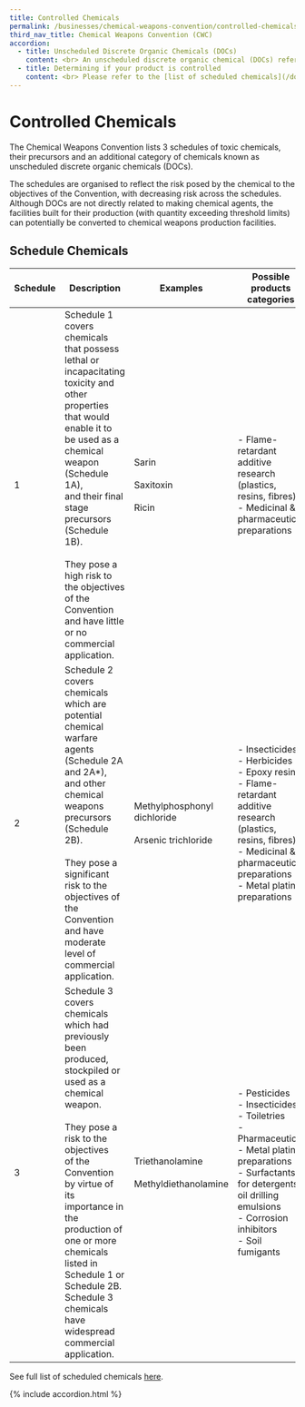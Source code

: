 ```yaml
---
title: Controlled Chemicals
permalink: /businesses/chemical-weapons-convention/controlled-chemicals
third_nav_title: Chemical Weapons Convention (CWC)
accordion:
  - title: Unscheduled Discrete Organic Chemicals (DOCs)
    content: <br> An unscheduled discrete organic chemical (DOCs) refers to any chemical that belongs to the class of chemical compounds consisting of all compounds of carbon, except for its oxides, sulfides and metal carbonates. It is identifiable by name, structural formula (if known), and Chemical Abstracts Service (CAS) Registry Number (if assigned). It excludes <br><br> -   Oligomers and polymers whether or not containing phosphorus, sulfur or fluorine <br> -   Chemicals containing only carbon and metal <br> -   Carbon monoxide and carbon dioxide (referred to as “oxides of carbon” in the above definition) <br> -   Carbon disulfide or carbonyl sulfide (referred to as “sulfides of carbon” in the above definition) <br><br> There are 2 types of DOCs <br><br> -   PSF-containing DOCs (Those that contain phosphorus, sulphur or fluorine) <br> -   Non PSF-containing DOCs (Those that do not contain phosphorus, sulphur or fluorine) <br>
  - title: Determining if your product is controlled
    content: <br> Please refer to the [list of scheduled chemicals](/documents/businesses/GuidetoNACWCLicencewithSchChemList.pdf) to check if your product is controlled by the NA(CWC). <br><br> You may also check using the description of the goods, Harmonized System (HS) code or Competent Authority (CA) product code on this [search engine](https://www.tradenet.gov.sg/tradenet/portlets/search/searchHSCA/searchInitHSCA.do){:target="_blank"}. If the HS code is subject to control, the name of the CA and the chemical(s) that the CA controls will be indicated. You may check directly with the respective CAs on their licensing requirements. <br><br> If you require further assistance to determine if your product is controlled, please fill out the Product Enquiry Form from the link on the [NA(CWC) website](/eservices/customs-forms-and-service-links), and attach the relevant supporting documents (such as Safety Data Sheet and Certificate of Analysis). <br><br> The following information are required when filling out the form <br><br> -   Particulars of applicant <br> -   Activities involved <br> -   HS codes of product <br> -   Safety Data Sheet/Certificate of Analysis of product <br> -   Intended use of product <br><br> For submission of multiple files, please zip the documents and submit as a single file in the appropriate form. For files that are larger than 7MB, you may submit your supporting documents via <br><br> 1.   Email - [customs_nacwc@customs.gov.sg](mailto:customs_nacwc@customs.gov.sg) <br> 2.   Mail - <br> Singapore Customs <br> National Authority (Chemical Weapons Convention) <br> 55 Newton Road #06-02 <br> Revenue House <br> Singapore 307987
---
```


# Controlled Chemicals

The Chemical Weapons Convention lists 3 schedules of toxic chemicals, their precursors and an additional category of chemicals known as unscheduled discrete organic chemicals (DOCs).

The schedules are organised to reflect the risk posed by the chemical to the objectives of the Convention, with decreasing risk across the schedules. Although DOCs are not directly related to making chemical agents, the facilities built for their production (with quantity exceeding threshold limits) can potentially be converted to chemical weapons production facilities.


## Schedule Chemicals

| Schedule | Description | Examples | Possible products categories |
|--|--|--|--|
| 1 |   Schedule 1 covers chemicals that possess lethal or <br> incapacitating toxicity and other properties that would <br> enable it to be used as a chemical weapon (Schedule 1A), <br> and their final stage precursors (Schedule 1B). <br><br> They pose a high risk to the objectives of the Convention and have little or no commercial application. |  Sarin <br><br> Saxitoxin <br><br> Ricin |  - Flame-retardant additive research (plastics, resins, fibres) <br>  - Medicinal & pharmaceutical preparations |
| 2 |  Schedule 2 covers chemicals which are potential chemical warfare agents (Schedule 2A and 2A*), <br> and other chemical weapons precursors (Schedule 2B). <br><br> They pose a significant risk to the objectives of <br> the Convention and have moderate level of commercial application.|  Methylphosphonyl dichloride <br><br>   Arsenic trichloride |  - Insecticides <br> - Herbicides <br> - Epoxy resins <br> - Flame-retardant additive research (plastics, resins, fibres) <br> - Medicinal & pharmaceutical preparations <br> -  Metal plating preparations |
| 3 |  Schedule 3 covers chemicals which had previously <br> been produced, stockpiled or used as a <br> chemical weapon. <br><br> They pose a risk to the objectives <br> of the Convention by virtue of its importance in <br> the production of one or more chemicals listed in <br>Schedule 1 or Schedule 2B. Schedule 3 chemicals have widespread commercial application. |   Triethanolamine <br><br>  Methyldiethanolamine |  - Pesticides <br> - Insecticides <br> - Toiletries <br> - Pharmaceutical <br> - Metal plating preparations <br> - Surfactants for detergents, oil drilling emulsions <br> - Corrosion inhibitors <br> - Soil fumigants |

See full list of scheduled chemicals [here](/documents/businesses/GuidetoNACWCLicencewithSchChemList.pdf).

{% include accordion.html %}


